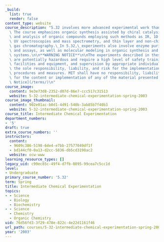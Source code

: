 ```yaml
---
_build:
  list: true
  render: false
content_type: website
course_description: "5.32 involves more advanced experimental work than 5.310 or 5.311.\
  \ The course emphasizes organic synthesis assisted by chiral catalysis, purification,\
  \ and analysis of organic compounds employing such methods as IR, 1D and 2D NMR,\
  \ UV spectroscopies and mass spectrometry, and thin layer and non-chiral and chiral\
  \ gas chromatography.\_In 5.32,\_experiments also involve enzyme purification, characterization\
  \ and assays, as well as molecular modeling in organic synthesis and in biochemical\
  \ systems.\n\n**WARNING NOTICE**\n\nThe experiments described in these materials\
  \ are potentially hazardous and require a high level of safety training, special\
  \ facilities and equipment, and supervision by appropriate individuals. You bear\
  \ the sole responsibility, liability, and risk for the implementation of such safety\
  \ procedures and measures. MIT shall have no responsibility, liability, or risk\
  \ for the content or implementation of any of the material presented.  \n  \n[Legal\
  \ Notice](/terms/)\n"
course_image:
  content: 9e3e73d8-2352-d07d-86e7-ccc517c31513
  website: 5-32-intermediate-chemical-experimentation-spring-2003
course_image_thumbnail:
  content: 902e01ac-b0d1-4d91-540b-3ab85b7f40b3
  website: 5-32-intermediate-chemical-experimentation-spring-2003
course_title: Intermediate Chemical Experimentation
department_numbers:
- '5'
draft: true
extra_course_numbers: ''
instructors:
  content:
  - 9609c386-5198-6de4-e7bb-27577049df1f
  - bd144cf0-0a13-d2cc-5836-db5cd3198ac2
  website: ocw-www
learning_resource_types: []
legacy_uid: c99ec85c-49f4-d7fb-0895-99cea7c5cc1d
level:
- Undergraduate
primary_course_number: '5.32'
term: Spring
title: Intermediate Chemical Experimentation
topics:
- - Science
  - Biology
  - Biochemistry
- - Science
  - Chemistry
  - Organic Chemistry
uid: 76d56fd3-3f29-478e-822c-4e22d1161f46
url_path: courses/5-32-intermediate-chemical-experimentation-spring-2003
year: '2003'
---
```

